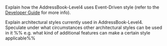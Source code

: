 <panel type="warning" header="`W8.3a` Can explain architectural styles :star::star:" expanded no-close>
  <include src="../../book/architecture/architecturalStyles/introduction/what/unit-inElsewhere-asFlat.md" boilerplate />
<!-- TODO: add evidence -->
</panel>

<!-- ==================================================================================================== -->

<panel type="warning" header="`W8.3b` Can identify n-tier architectural style :star::star:" expanded no-close>
  <include src="../../book/architecture/architecturalStyles/nTier/what/unit-inElsewhere-asFlat.md" boilerplate />
<!-- TODO: add evidence -->
</panel>

<!-- ==================================================================================================== -->

<panel type="info" header="`W8.3c` Can identify client-server architectural style :star::star::star:" expanded no-close>
  <include src="../../book/architecture/architecturalStyles/clientServer/what/unit-inElsewhere-asFlat.md" boilerplate />
<!-- TODO: add evidence -->
</panel>

<!-- ==================================================================================================== -->

<panel type="info" header="`W8.3d` Can identify event-driven architectural style :star::star::star:" expanded no-close>
  <include src="../../book/architecture/architecturalStyles/eventDriven/what/unit-inElsewhere-asFlat.md" boilerplate />
  <panel header="{{glyphicon_folder_close}} Evidence" expanded>

Explain how the AddressBook-Level4 uses Event-Driven style (refer to the [Developer Guide](https://nus-cs2103-ay1718s2.github.io/addressbook-level4/DeveloperGuide.html#events-driven-nature-of-the-design) for more info).

  </panel>
</panel>

<!-- ==================================================================================================== -->

<panel type="success" header="`W8.3e` Can identify transaction processing architectural style :star::star::star::star:" expanded no-close>
  <include src="../../book/architecture/architecturalStyles/transactionProcessing/what/unit-inElsewhere-asFlat.md" boilerplate />
<!-- TODO: add evidence -->
</panel>

<!-- ==================================================================================================== -->

<panel type="success" header="`W8.3f` Can identify service-oriented architectural style :star::star::star::star:" expanded no-close>
  <include src="../../book/architecture/architecturalStyles/serviceOriented/what/unit-inElsewhere-asFlat.md" boilerplate />
<!-- TODO: add evidence -->
</panel>

<!-- ==================================================================================================== -->

<panel type="success" header="`W8.3g` Can name several other architecture styles :star::star::star::star:" expanded no-close>
  <include src="../../book/architecture/architecturalStyles/more/moreStyles/unit-inElsewhere-asFlat.md" boilerplate />
<!-- TODO: add evidence -->
</panel>

<!-- ==================================================================================================== -->

<panel type="info" header="`W8.3h` Can explain how architectural styles are combined :star::star::star:" expanded no-close>
  <include src="../../book/architecture/architecturalStyles/more/usingStyles/unit-inElsewhere-asFlat.md" boilerplate />
  <panel header="{{glyphicon_folder_close}} Evidence" expanded>

Explain architectural styles currently used in AddressBook-Level4. Speculate under what circumstances other architectural styles can be used in it %%&nbsp;e.g. what kind of additional features can make a certain style applicable%%

  </panel>
</panel>
